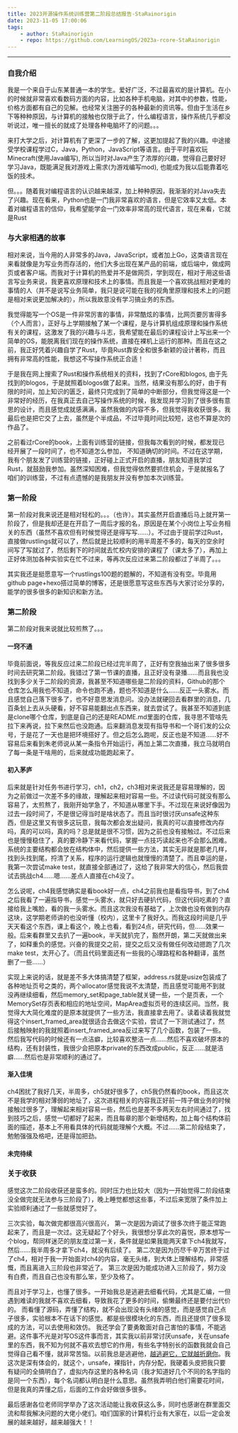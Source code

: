 ```yaml
---
title: 2023开源操作系统训练营第二阶段总结报告-StaRainorigin
date: 2023-11-05 17:00:06
tags:
    - author: StaRainorigin
    - repo: https://github.com/LearningOS/2023a-rcore-StaRainorigin
---
```


---

### 自我介绍

我是一个来自于山东某普通一本的学生。爱好广泛，不过最喜欢的是计算机。在小的时候就非常喜欢看数码方面的内容，比如各种手机电脑，对其中的参数，性能，价格方面都有自己的见解。也经常关注圈子的各种最新的资讯等。但由于生活在乡下等种种原因，与计算机的接触也仅限于此了，什么编程语言，操作系统几乎都没听说过，唯一擅长的就成了处理各种电脑坏了的问题。。。

来打大学之后，对计算机有了更深了一步的了解，这更加提起了我的兴趣。中途接受学校课程学过C，Java，Python，JavaScript等语言。由于平时喜欢玩Minecraft(使用Java编写), 所以当时对Java产生了浓厚的兴趣，觉得自己要好好学习Java，既能满足我对游戏上需求(为游戏编写mod), 也能成为我以后能靠着吃饭的技术。

但。。。随着我对编程语言的认识越来越深，加上种种原因，我渐渐的对Java失去了兴趣。现在看来，Python也是一门我非常喜欢的语言，但是它效率又太低。本着对编程语言的信仰，我希望能学会一门效率非常高的现代语言，现在来看，它就是Rust

### 与大家相遇的故事

相对来说，当今用的人非常多的Java，JavaScript，或者加上Go，这类语言现在来看就像是为写业务而存活的，他们大多出现在某产品的前端，或后端中，做成网页或者客户端。而我对于计算机的热爱并不是做网页，学到现在，相对于用这些语言写业务来说，我更喜欢原理和技术上的事情。而且我是一个喜欢挑战相对更难的事情的人（并不是说写业务简单，我只是说可能在我的视角里原理和技术上的问题是相对来说更加解决的），所以我故意没有学习搞业务的东西。

我觉得能写一个OS是一件非常厉害的事情，非常酷炫的事情，比网页要厉害得多（个人而言），正好与上学期接触了某一个课程，是与计算机组成原理和操作系统有关的课程，这激发了我的兴趣与斗志，我希望能在最后的课程设计上写出来一个简单的OS，能脱离我们现在的操作系统，直接在裸机上运行的那种。而且在这之前，我正好凭着兴趣自学了Rust，毕竟Rust靠安全和很多新颖的设计著称，而且拥有非常高的性能，我想这不写操作系统正合适！

于是我在网上搜索了Rust和操作系统相关的资料，找到了rCore和blogos, 由于先找到的blogos，于是就照着blogos做了起来。当然，结果没有那么的好，由于有限的时间，加上知识的匮乏，最终只完成到了简单的中断部分，但我觉得这是一个非常好的经历，在我真正去自己写操作系统的时候，我发现并学习到了很多很有意思的设计，而且感觉成就感满满，虽然我做的内容不多，但我觉得我收获很多。我最后也是把它交了上去，虽然是个半成品，不过毕竟时间比较短，这也不算是次的作品了。

之前看过rCore的book，上面有训练营的链接，但我每次看到的时候，都发现已经开展了一段时间了，也不知道怎么参加， 不知道确切的时间。不过在这学期，我有个朋友发了训练营的链接，正好碰上正式开启的直播，朋友知道我学过Rust，就鼓励我参加。虽然深知困难，但我觉得依然要抓住机会，于是就报名了咱们的训练营，不过有点遗憾的是我朋友并没有参加本次训练营。

### 第一阶段

第一阶段对我来说还是相对轻松的。。。（也许）。其实虽然开启直播后马上就开第一阶段了，但是我却还是在开启了一周后才报的名，原因是在某个小岗位上写业务相关的东西（虽然不喜欢但有时候觉得还是得写写……）。不过由于提前学过Rust，直接做rustlings就可以了，然后就是比较顺利的用半周差不多的，每天的空余时间写了写就过了，然后剩下的时间就去忙校内安排的课程了（课太多了），再加上正好体测加各种实验实在忙不过来，等再次反应过来第二阶段都过了半周了。。。

其实我还是挺愿意写一个rustlings100题的题解的，不知道有没有空。毕竟用github page+hexo搭过简单的博客，还是很愿意写这些东西与大家讨论分享的，能学的很多很多的新知识和新方法。



### 第二阶段

第二阶段对我来说就比较煎熬了。。。

#### 一窍不通

毕竟前面说，等我反应过来二阶段已经过完半周了，正好有空我抽出来了很多很多时间去研究第二阶段。我错过了第一节课的直播，且正好没有录播……而且我也没找到多少关于二阶段的资源，我甚至不知道哪些是二阶段的资料，Github的那个仓库怎么用我也不知道，命令也跑不通，题也不知道是什么……反正一头雾水。而且感觉自己落下很多了，也不好意思发消息问。没办法就硬回去看群里的消息，几百条划上去从头硬看，好不容易能翻出点东西来，就去尝试了。我甚至不知道到底是clone哪个仓库，到底是自己的还是README.md里面的仓库，我寻思不管啥先拉下来再说，拉下来然后也没跑通。后来翻消息发现有指导书和一个哥们发的公众号，于是花了一天也是把环境搭好了。但之后怎么跑呢，反正也是不知道……好不容易后来看到朱老师说从某一条指令开始运行，再加上第二次直播，我立马就明白了每一条是干啥用的，后来就成功能跑起来了。

#### 初入茅庐

后来就是针对任务书进行学习，ch1，ch2，ch3相对来说我还是容易理解的，因为之前做过一次差不多的缘故，理解起来相对容易一些。不过读代码可就没有那么容易了，太煎熬了，我刚开始学急了，不知道从哪里下手。不过现在来说好像因为过去一段时间了，不是很记得当时是啥状态了。而且当时很讨厌unsafe这种东西，但是这里又有很多这玩意，我每次都会发出疑问，我真的可以直接修改内存吗，真的可以吗，真的吗？总是就是很不习惯，因为之前也没有接触过。不过后来也是慢慢稳住了，真的要冷静下来看代码，掌握一点技巧读起来也不会那么困难。系统的主要结构都会放在结构体中，然后提供一些方法，其实无非就是那老几样，找到头找到尾，捋清了关系，程序的运行逻辑也就慢慢的清楚了。而且幸运的是，我第一次尝试make test，就直接全部通过了，这给了我非常大的信心，然后我尝试去挑战ch4……嗯……差点人直接在ch4没了。

怎么说呢，ch4我感觉确实是看book好一点，ch4之前我也是看指导书，到了ch4之后我看了一遍指导书，感觉一头雾水，就只好去硬扒代码，但这代码吃素的？直接给我上嘴脸，看的我一头雾水。而且这次我没有基础了，上次做也没有做到内存这块，这学期老师讲的也没听懂（校内），这里卡了我好久。而我这段时间是几乎天天看这个东西，课上看这个，晚上也看，看到24点，研究代码，但……效果一般。后来看群里又去扒了一遍book，半天就扒完了，豁然开朗，第二天就做出来了，如释重负的感觉。兴奋的我提交之前，提交之后又没有做任何改动摁跑了几次make test，太开心了。（而且代码里面还有一些我的心理路程和各种翻译，虽然删了一些……）

实现上来说的话，就是差不多大体搞清楚了框架，address.rs就是usize包装成了各种地址页号之类的，两个allocator感觉我说不太清楚，而且感觉可能用不到就没再继续细看，然后memory_set和page_table就关键一些，一个是页表，一个MemorySet存页表和相应的地址空间，MapArea虚拟页号的连续区间。当然，我觉得大大简化难度的是原本就提供了一些方法，我直接拿去用了。读着读着我就觉得这个insert_framed_area就很适合去做这个实验，尝试了一下测试通过了，然后接触映射的我就照着insert_framed_area反过来写了几个函数，包装了一些。然后我写代码的时候还有一点洁癖，比较喜欢整洁一点……然后不喜欢破坏原本的结构，还有封装性，我很少会把原本private的东西改成public，反正……就是洁癖……然后也是非常顺利的通过了。

#### 渐入佳境

ch4困扰了我好几天，半周多，ch5就好很多了，ch5我仍然看的book，而且这次不是我学的相对薄弱的地址了，这次进程相关的内容我正好前一阵子做业务的时候接触过很多了，理解起来相对容易一些，然后也是差不多两天左右时间通过了，找到技巧之后，感觉一切都好了起来，而且每章的那个新增结构，加上每个结构体前面的描述，基本上不用看具体的代码就能理解个大概。不过……第二阶段结束了，勉勉强强及格吧，还是得加把劲。

#### 未完待续



### 关于收获

感觉这次二阶段收获还是蛮多的。同时压力也比较大（因为一开始觉得二阶段结束没全做完就无法参与三阶段了），晚上睡觉都想这些事，不过后来宽限了条件加上实验顺利通过了一些就感觉好了。

三次实验，每次做完都很高兴很高兴，
第一次是因为调试了很多次终于能正常跑起来了，而且是一次过。这无疑起了个好头，我很想分享此次的喜悦，原本想写一个blog，帮同样迷茫的朋友度过第一关，条件就是如果我能两天拿下ch4我就写，然后……我半周多才拿下ch4，就没有后续了。
第二次是因为历尽千辛万苦终于过了ch4，相对于我一开始面对ch4的内容，毫无头绪，到大体上理解结构，非常感慨，而且离进入三阶段也非常近了。
第三次是因为能成功进入三阶段了，努力没有白费，而且自己也没有那么笨，至少及格了。

而且对于学习上，也懂了很多。一开始我总是逃避去细看代码，尤其是汇编，一但遇到难读的我就不喜欢去细看，导致我花了更多的时间，偷懒最终还是要付出代价的。
而看懂了源码，弄懂了结构，就不会出现没有头绪的感觉，而是感觉自己点子很多，实验根本不在话下的感觉。都是些很模块化的东西，而且还提供了很多现成的方法，可以去使用和效仿。
我还学会了要勇敢面对自己害怕的事情，不能逃避。这件事不光是对写OS这件事而言，其实我以前非常讨厌unsafe，关在unsafe里的东西，我不知为何就不喜欢去想它的作用，有些名字特别长的函数我就会自己觉得自己看不懂，就非常苦恼。以前我总是逃避他，<u>越逃避它，它就越折磨你</u>。我这次是深有体会的，就这个，unsafe，裸指针，内存分配，我硬着头皮把我只要有疑问的全搞明白了，虚拟内存这里的各种名词（我才知道好几个不同的名字指的是同一个东西），每个名词都认明白是什么意思。虽然我弄明白他们需要花时间，但是我真的弄懂之后，后面的工作会好做很多很多。

最后感谢各位老师同学举办了这次活动能让我收获这么多，同时也感谢在群里面交流和帮我解决问题的大佬小佬们。咱们国家的计算机行业有大家在，以后一定会发展的越来越好，越来越强大！！
